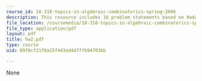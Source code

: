 ```yaml
---
course_id: 18-318-topics-in-algebraic-combinatorics-spring-2006
description: This resource includes 16 problem statements based on Hadamard matrices.
file_location: /coursemedia/18-318-topics-in-algebraic-combinatorics-spring-2006/89f0cf21f8a15f443ed4d7ffb94703bb_hw2.pdf
file_type: application/pdf
layout: pdf
title: hw2.pdf
type: course
uid: 89f0cf21f8a15f443ed4d7ffb94703bb

---
```

None